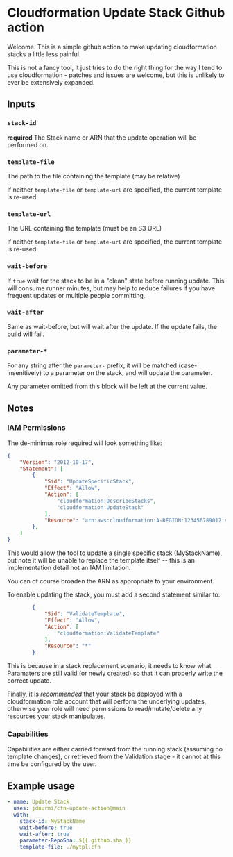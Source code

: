 # Cloudformation Update Stack Github action

Welcome. This is a simple github action to make updating cloudformation stacks
a little less painful.

This is not a fancy tool, it just tries to do the right thing for the way I tend
to use cloudformation - patches and issues are welcome, but this is unlikely to
ever be extensively expanded.

## Inputs

### `stack-id`

**required** The Stack name or ARN that the update operation will be performed on.

### `template-file`

The path to the file containing the template (may be relative)

If neither `template-file` or `template-url` are specified, the current template is re-used
 
### `template-url`

The URL containing the template (must be an S3 URL)

If neither `template-file` or `template-url` are specified, the current template is re-used

### `wait-before`

If `true` wait for the stack to be in a "clean" state before running update.
This will consume runner minutes, but may help to reduce failures if you have
frequent updates or multiple people committing.

### `wait-after`

Same as wait-before, but will wait after the update.  If the update fails,
the build will fail.

### `parameter-*`

For any string after the `parameter-` prefix, it will be matched (case-insenitively)
to a parameter on the stack, and will update the parameter.

Any parameter omitted from this block will be left at the current value.

## Notes

### IAM Permissions

The de-minimus role required will look something like:

```json
{
    "Version": "2012-10-17",
    "Statement": [
        {
            "Sid": "UpdateSpecificStack",
            "Effect": "Allow",
            "Action": [
                "cloudformation:DescribeStacks",
                "cloudformation:UpdateStack"
            ],
            "Resource": "arn:aws:cloudformation:A-REGION:123456789012:stack/MyStackName/*"
        },
    ]
}
```

This would allow the tool to update a single specific stack (MyStackName), but note it will be
unable to replace the template itself -- this is an implementation detail not an IAM limitation.

You can of course broaden the ARN as appropriate to your environment.

To enable updating the stack, you must add a second statement similar to:

```json
        {
            "Sid": "ValidateTemplate",
            "Effect": "Allow",
            "Action": [
                "cloudformation:ValidateTemplate"
            ],
            "Resource": "*"
        }
```

This is because in a stack replacement scenario, it needs to know what Paramaters are still
valid (or newly created) so that it can properly write the correct update.

Finally, it is _recommended_ that your stack be deployed with a cloudformation role account that
will perform the underlying updates, otherwise your role will need permissions to read/mutate/delete
any resources your stack manipulates.

### Capabilities

Capabilities are either carried forward from the running stack (assuming no template changes),
or retrieved from the Validation stage - it cannot at this time be configured by the user.

## Example usage

```yaml
- name: Update Stack
  uses: jdnurmi/cfn-update-action@main
  with:
    stack-id: MyStackName
    wait-before: true
    wait-after: true
    parameter-RepoSha: ${{ github.sha }}
    template-file: ./mytpl.cfn
```


